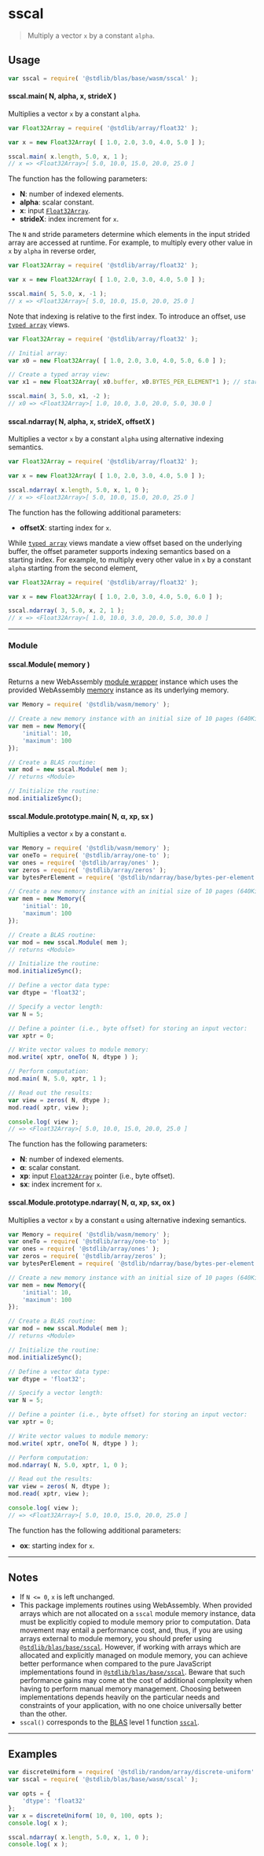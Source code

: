 <!--

@license Apache-2.0

Copyright (c) 2025 The Stdlib Authors.

Licensed under the Apache License, Version 2.0 (the "License");
you may not use this file except in compliance with the License.
You may obtain a copy of the License at

   http://www.apache.org/licenses/LICENSE-2.0

Unless required by applicable law or agreed to in writing, software
distributed under the License is distributed on an "AS IS" BASIS,
WITHOUT WARRANTIES OR CONDITIONS OF ANY KIND, either express or implied.
See the License for the specific language governing permissions and
limitations under the License.

-->

# sscal

> Multiply a vector `x` by a constant `alpha`.

<section class="usage">

## Usage

```javascript
var sscal = require( '@stdlib/blas/base/wasm/sscal' );
```

#### sscal.main( N, alpha, x, strideX )

Multiplies a vector `x` by a constant `alpha`.

```javascript
var Float32Array = require( '@stdlib/array/float32' );

var x = new Float32Array( [ 1.0, 2.0, 3.0, 4.0, 5.0 ] );

sscal.main( x.length, 5.0, x, 1 );
// x => <Float32Array>[ 5.0, 10.0, 15.0, 20.0, 25.0 ]
```

The function has the following parameters:

-   **N**: number of indexed elements.
-   **alpha**: scalar constant.
-   **x**: input [`Float32Array`][@stdlib/array/float32].
-   **strideX**: index increment for `x`.

The `N` and stride parameters determine which elements in the input strided array are accessed at runtime. For example, to multiply every other value in `x` by `alpha` in reverse order,

```javascript
var Float32Array = require( '@stdlib/array/float32' );

var x = new Float32Array( [ 1.0, 2.0, 3.0, 4.0, 5.0 ] );

sscal.main( 5, 5.0, x, -1 );
// x => <Float32Array>[ 5.0, 10.0, 15.0, 20.0, 25.0 ]
```

Note that indexing is relative to the first index. To introduce an offset, use [`typed array`][mdn-typed-array] views.

<!-- eslint-disable stdlib/capitalized-comments -->

```javascript
var Float32Array = require( '@stdlib/array/float32' );

// Initial array:
var x0 = new Float32Array( [ 1.0, 2.0, 3.0, 4.0, 5.0, 6.0 ] );

// Create a typed array view:
var x1 = new Float32Array( x0.buffer, x0.BYTES_PER_ELEMENT*1 ); // start at 2nd element

sscal.main( 3, 5.0, x1, -2 );
// x0 => <Float32Array>[ 1.0, 10.0, 3.0, 20.0, 5.0, 30.0 ]
```

#### sscal.ndarray( N, alpha, x, strideX, offsetX )

Multiplies a vector `x` by a constant `alpha` using alternative indexing semantics.

```javascript
var Float32Array = require( '@stdlib/array/float32' );

var x = new Float32Array( [ 1.0, 2.0, 3.0, 4.0, 5.0 ] );

sscal.ndarray( x.length, 5.0, x, 1, 0 );
// x => <Float32Array>[ 5.0, 10.0, 15.0, 20.0, 25.0 ]
```

The function has the following additional parameters:

-   **offsetX**: starting index for `x`.

While [`typed array`][mdn-typed-array] views mandate a view offset based on the underlying buffer, the offset parameter supports indexing semantics based on a starting index. For example, to multiply every other value in `x` by a constant `alpha` starting from the second element,

```javascript
var Float32Array = require( '@stdlib/array/float32' );

var x = new Float32Array( [ 1.0, 2.0, 3.0, 4.0, 5.0, 6.0 ] );

sscal.ndarray( 3, 5.0, x, 2, 1 );
// x => <Float32Array>[ 1.0, 10.0, 3.0, 20.0, 5.0, 30.0 ]
```

* * *

### Module

#### sscal.Module( memory )

Returns a new WebAssembly [module wrapper][@stdlib/wasm/module-wrapper] instance which uses the provided WebAssembly [memory][@stdlib/wasm/memory] instance as its underlying memory.

<!-- eslint-disable node/no-sync -->

```javascript
var Memory = require( '@stdlib/wasm/memory' );

// Create a new memory instance with an initial size of 10 pages (640KiB) and a maximum size of 100 pages (6.4MiB):
var mem = new Memory({
    'initial': 10,
    'maximum': 100
});

// Create a BLAS routine:
var mod = new sscal.Module( mem );
// returns <Module>

// Initialize the routine:
mod.initializeSync();
```

#### sscal.Module.prototype.main( N, α, xp, sx )

Multiplies a vector `x` by a constant `α`.

<!-- eslint-disable node/no-sync -->

```javascript
var Memory = require( '@stdlib/wasm/memory' );
var oneTo = require( '@stdlib/array/one-to' );
var ones = require( '@stdlib/array/ones' );
var zeros = require( '@stdlib/array/zeros' );
var bytesPerElement = require( '@stdlib/ndarray/base/bytes-per-element' );

// Create a new memory instance with an initial size of 10 pages (640KiB) and a maximum size of 100 pages (6.4MiB):
var mem = new Memory({
    'initial': 10,
    'maximum': 100
});

// Create a BLAS routine:
var mod = new sscal.Module( mem );
// returns <Module>

// Initialize the routine:
mod.initializeSync();

// Define a vector data type:
var dtype = 'float32';

// Specify a vector length:
var N = 5;

// Define a pointer (i.e., byte offset) for storing an input vector:
var xptr = 0;

// Write vector values to module memory:
mod.write( xptr, oneTo( N, dtype ) );

// Perform computation:
mod.main( N, 5.0, xptr, 1 );

// Read out the results:
var view = zeros( N, dtype );
mod.read( xptr, view );

console.log( view );
// => <Float32Array>[ 5.0, 10.0, 15.0, 20.0, 25.0 ]
```

The function has the following parameters:

-   **N**: number of indexed elements.
-   **α**: scalar constant.
-   **xp**: input [`Float32Array`][@stdlib/array/float32] pointer (i.e., byte offset).
-   **sx**: index increment for `x`.

#### sscal.Module.prototype.ndarray( N, α, xp, sx, ox )

Multiplies a vector `x` by a constant `α` using alternative indexing semantics.

<!-- eslint-disable node/no-sync -->

```javascript
var Memory = require( '@stdlib/wasm/memory' );
var oneTo = require( '@stdlib/array/one-to' );
var ones = require( '@stdlib/array/ones' );
var zeros = require( '@stdlib/array/zeros' );
var bytesPerElement = require( '@stdlib/ndarray/base/bytes-per-element' );

// Create a new memory instance with an initial size of 10 pages (640KiB) and a maximum size of 100 pages (6.4MiB):
var mem = new Memory({
    'initial': 10,
    'maximum': 100
});

// Create a BLAS routine:
var mod = new sscal.Module( mem );
// returns <Module>

// Initialize the routine:
mod.initializeSync();

// Define a vector data type:
var dtype = 'float32';

// Specify a vector length:
var N = 5;

// Define a pointer (i.e., byte offset) for storing an input vector:
var xptr = 0;

// Write vector values to module memory:
mod.write( xptr, oneTo( N, dtype ) );

// Perform computation:
mod.ndarray( N, 5.0, xptr, 1, 0 );

// Read out the results:
var view = zeros( N, dtype );
mod.read( xptr, view );

console.log( view );
// => <Float32Array>[ 5.0, 10.0, 15.0, 20.0, 25.0 ]
```

The function has the following additional parameters:

-   **ox**: starting index for `x`.

</section>

<!-- /.usage -->

<section class="notes">

* * *

## Notes

-   If `N <= 0`, `x` is left unchanged.
-   This package implements routines using WebAssembly. When provided arrays which are not allocated on a `sscal` module memory instance, data must be explicitly copied to module memory prior to computation. Data movement may entail a performance cost, and, thus, if you are using arrays external to module memory, you should prefer using [`@stdlib/blas/base/sscal`][@stdlib/blas/base/sscal]. However, if working with arrays which are allocated and explicitly managed on module memory, you can achieve better performance when compared to the pure JavaScript implementations found in [`@stdlib/blas/base/sscal`][@stdlib/blas/base/sscal]. Beware that such performance gains may come at the cost of additional complexity when having to perform manual memory management. Choosing between implementations depends heavily on the particular needs and constraints of your application, with no one choice universally better than the other.
-   `sscal()` corresponds to the [BLAS][blas] level 1 function [`sscal`][sscal].

</section>

<!-- /.notes -->

<section class="examples">

* * *

## Examples

<!-- eslint no-undef: "error" -->

```javascript
var discreteUniform = require( '@stdlib/random/array/discrete-uniform' );
var sscal = require( '@stdlib/blas/base/wasm/sscal' );

var opts = {
    'dtype': 'float32'
};
var x = discreteUniform( 10, 0, 100, opts );
console.log( x );

sscal.ndarray( x.length, 5.0, x, 1, 0 );
console.log( x );
```

</section>

<!-- /.examples -->

<!-- Section for related `stdlib` packages. Do not manually edit this section, as it is automatically populated. -->

<section class="related">

</section>

<!-- /.related -->

<!-- Section for all links. Make sure to keep an empty line after the `section` element and another before the `/section` close. -->

<section class="links">

[blas]: http://www.netlib.org/blas

[sscal]: https://www.netlib.org/lapack/explore-html/d2/de8/group__scal_ga3b80044a9dbfcbdcb06e48352ee8d64e.html#ga3b80044a9dbfcbdcb06e48352ee8d64e

[mdn-typed-array]: https://developer.mozilla.org/en-US/docs/Web/JavaScript/Reference/Global_Objects/TypedArray

[@stdlib/array/float32]: https://github.com/stdlib-js/array-float32

[@stdlib/wasm/memory]: https://github.com/stdlib-js/wasm-memory

[@stdlib/wasm/module-wrapper]: https://github.com/stdlib-js/wasm-module-wrapper

[@stdlib/blas/base/sscal]: https://github.com/stdlib-js/blas/tree/main/base/sscal

</section>

<!-- /.links -->
